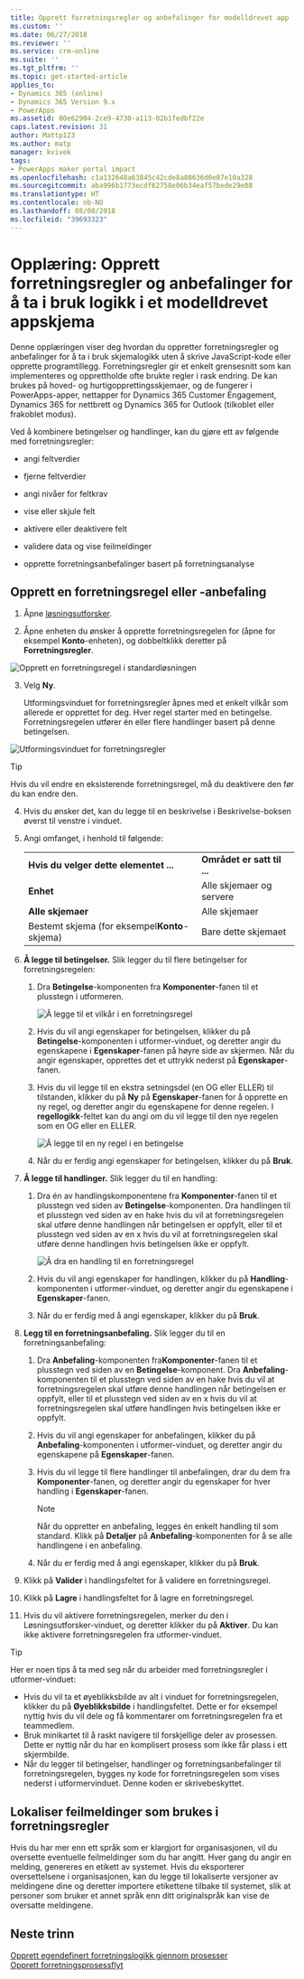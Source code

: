 ```yaml
---
title: Opprett forretningsregler og anbefalinger for modelldrevet app | MicrosoftDocs
ms.custom: ''
ms.date: 06/27/2018
ms.reviewer: ''
ms.service: crm-online
ms.suite: ''
ms.tgt_pltfrm: ''
ms.topic: get-started-article
applies_to:
- Dynamics 365 (online)
- Dynamics 365 Version 9.x
- PowerApps
ms.assetid: 00e62904-2ce9-4730-a113-02b1fedbf22e
caps.latest.revision: 31
author: Mattp123
ms.author: matp
manager: kvivek
tags:
- PowerApps maker portal impact
ms.openlocfilehash: c1a132648a63845c42cde8a80636d0e87e10a328
ms.sourcegitcommit: aba996b1773ecdf62758e06b34eaf57bede29e08
ms.translationtype: HT
ms.contentlocale: nb-NO
ms.lasthandoff: 08/08/2018
ms.locfileid: "39693323"
---
```

# <a name="tutorial-create-business-rules-and-recommendations-to-apply-logic-in-a-model-driven-app-form"></a>Opplæring: Opprett forretningsregler og anbefalinger for å ta i bruk logikk i et modelldrevet appskjema

Denne opplæringen viser deg hvordan du oppretter forretningsregler og anbefalinger for å ta i bruk skjemalogikk uten å skrive JavaScript-kode eller opprette programtillegg.  Forretningsregler gir et enkelt grensesnitt som kan implementeres og opprettholde ofte brukte regler i rask endring. De kan brukes på hoved- og hurtigopprettingsskjemaer, og de fungerer i PowerApps-apper, nettapper for Dynamics 365 Customer Engagement, Dynamics 365 for nettbrett og Dynamics 365 for Outlook (tilkoblet eller frakoblet modus).  
  
 Ved å kombinere betingelser og handlinger, kan du gjøre ett av følgende med forretningsregler:  
  
-   angi feltverdier  
  
-   fjerne feltverdier  
  
-   angi nivåer for feltkrav  
  
-   vise eller skjule felt  
  
-   aktivere eller deaktivere felt  
  
-   validere data og vise feilmeldinger  
  
-   opprette forretningsanbefalinger basert på forretningsanalyse  
  
## <a name="create-a-business-rule-or-business-recommendation"></a>Opprett en forretningsregel eller -anbefaling
  
1. Åpne [løsningsutforsker](advanced-navigation.md#solution-explorer).  
  
2.  Åpne enheten du ønsker å opprette forretningsregelen for (åpne for eksempel **Konto**-enheten), og dobbeltklikk deretter på **Forretningsregler**.  
  
 ![Opprett en forretningsregel i standardløsningen](media/create-business-rule-the-default-solution.png "Opprett en forretningsregel i standardløsningen")  
  
3.  Velg **Ny**.  
  
     Utformingsvinduet for forretningsregler åpnes med et enkelt vilkår som allerede er opprettet for deg. Hver regel starter med en betingelse. Forretningsregelen utfører én eller flere handlinger basert på denne betingelsen.  
  
 ![Utformingsvinduet for forretningsregler](media/business-rules-design-window.png "Utformingsvinduet for forretningsregler")  
  
   > [!TIP]
> Hvis du vil endre en eksisterende forretningsregel, må du deaktivere den før du kan endre den.

4.  Hvis du ønsker det, kan du legge til en beskrivelse i Beskrivelse-boksen øverst til venstre i vinduet.  
  
5.  Angi omfanget, i henhold til følgende:  
  
    |||  
    |-|-|  
    |**Hvis du velger dette elementet ...**|**Området er satt til ...**|  
    |**Enhet**|Alle skjemaer og servere|  
    |**Alle skjemaer**|Alle skjemaer|  
    |Bestemt skjema (for eksempel**Konto**-skjema)|Bare dette skjemaet|  
  
6. **Å legge til betingelser.** Slik legger du til flere betingelser for forretningsregelen:  
  
    1.  Dra **Betingelse**-komponenten fra **Komponenter**-fanen til et plusstegn i utformeren.  
  
        ![Å legge til et vilkår i en forretningsregel](media/add-condition-business-rule.png "Å legge til et vilkår i en forretningsregel")  
  
    2.  Hvis du vil angi egenskaper for betingelsen, klikker du på **Betingelse**-komponenten i utformer-vinduet, og deretter angir du egenskapene i **Egenskaper**-fanen på høyre side av skjermen. Når du angir egenskaper, opprettes det et uttrykk nederst på **Egenskaper**-fanen.  
  
    3.  Hvis du vil legge til en ekstra setningsdel (en OG eller ELLER) til tilstanden, klikker du på **Ny** på **Egenskaper**-fanen for å opprette en ny regel, og deretter angir du egenskapene for denne regelen. I **regellogikk**-feltet kan du angi om du vil legge til den nye regelen som en OG eller en ELLER.  
  
        ![Å legge til en ny regel i en betingelse](media/add-new-rule-condition.png "Å legge til en ny regel i en betingelse")  
  
    4.  Når du er ferdig angi egenskaper for betingelsen, klikker du på **Bruk**.  
  
7. **Å legge til handlinger.** Slik legger du til en handling:  
  
    1.  Dra én av handlingskomponentene fra **Komponenter**-fanen til et plusstegn ved siden av **Betingelse**-komponenten. Dra handlingen til et plusstegn ved siden av en hake hvis du vil at forretningsregelen skal utføre denne handlingen når betingelsen er oppfylt, eller til et plusstegn ved siden av en x hvis du vil at forretningsregelen skal utføre denne handlingen hvis betingelsen ikke er oppfylt.  
  
        ![Å dra en handling til en forretningsregel](media/drag-an-action-business-rule.png "Å dra en handling til en forretningsregel")  
  
    2.  Hvis du vil angi egenskaper for handlingen, klikker du på **Handling**-komponenten i utformer-vinduet, og deretter angir du egenskapene i **Egenskaper**-fanen.  
  
    3.  Når du er ferdig med å angi egenskaper, klikker du på **Bruk**.  
  
8. **Legg til en forretningsanbefaling.** Slik legger du til en forretningsanbefaling:  
  
    1.  Dra **Anbefaling**-komponenten fra**Komponenter**-fanen til et plusstegn ved siden av en **Betingelse**-komponent. Dra **Anbefaling**-komponenten til et plusstegn ved siden av en hake hvis du vil at forretningsregelen skal utføre denne handlingen når betingelsen er oppfylt, eller til et plusstegn ved siden av en x hvis du vil at forretningsregelen skal utføre handlingen hvis betingelsen ikke er oppfylt.  
  
    2.  Hvis du vil angi egenskaper for anbefalingen, klikker du på **Anbefaling**-komponenten i utformer-vinduet, og deretter angir du egenskapene på **Egenskaper**-fanen.  
  
    3.  Hvis du vil legge til flere handlinger til anbefalingen, drar du dem fra **Komponenter**-fanen, og deretter angir du egenskaper for hver handling i **Egenskaper**-fanen.  
  
        > [!NOTE]
        >  Når du oppretter en anbefaling, legges én enkelt handling til som standard. Klikk på **Detaljer** på **Anbefaling**-komponenten for å se alle handlingene i en anbefaling.  
  
    4.  Når du er ferdig med å angi egenskaper, klikker du på **Bruk**.  
  
9. Klikk på **Valider** i handlingsfeltet for å validere en forretningsregel.  
  
10. Klikk på **Lagre** i handlingsfeltet for å lagre en forretningsregel.  
  
11. Hvis du vil aktivere forretningsregelen, merker du den i Løsningsutforsker-vinduet, og deretter klikker du på **Aktiver**. Du kan ikke aktivere forretningsregelen fra utformer-vinduet.  
  
> [!TIP]
>  Her er noen tips å ta med seg når du arbeider med forretningsregler i utformer-vinduet:  
>   
> - Hvis du vil ta et øyeblikksbilde av alt i vinduet for forretningsregelen, klikker du på **Øyeblikksbilde** i handlingsfeltet. Dette er for eksempel nyttig hvis du vil dele og få kommentarer om forretningsregelen fra et teammedlem.  
> - Bruk minikartet til å raskt navigere til forskjellige deler av prosessen. Dette er nyttig når du har en komplisert prosess som ikke får plass i ett skjermbilde.  
> - Når du legger til betingelser, handlinger og forretningsanbefalinger til forretningsregelen, bygges ny kode for forretningsregelen som vises nederst i utformervinduet. Denne koden er skrivebeskyttet.  
  
<a name="BKMK_LocalizingErrorMessages"></a>   
## <a name="localize-error-messages-used-in-business-rules"></a>Lokaliser feilmeldinger som brukes i forretningsregler  
 Hvis du har mer enn ett språk som er klargjort for organisasjonen, vil du oversette eventuelle feilmeldinger som du har angitt. Hver gang du angir en melding, genereres en etikett av systemet. Hvis du eksporterer oversettelsene i organisasjonen, kan du legge til lokaliserte versjoner av meldingene dine og deretter importere etikettene tilbake til systemet, slik at personer som bruker et annet språk enn ditt originalspråk kan vise de oversatte meldingene.  
  
## <a name="next-steps"></a>Neste trinn  
 [Opprett egendefinert forretningslogikk gjennom prosesser](guide-staff-through-common-tasks-processes.md)   
 [Opprett forretningsprosessflyt](/flow/create-business-process-flow)   

